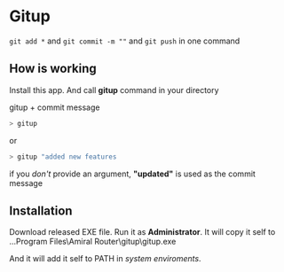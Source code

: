 # Gitup

```git add *``` and ```git commit -m ""``` and ```git push``` in one command  

## How is working
Install this app. And call **gitup** command in your directory  


gitup + commit message

```sh
> gitup
```
or
```sh
> gitup "added new features
```

if you *don't* provide an argument, **"updated"** is used as the commit message

## Installation
Download released EXE file. Run it as **Administrator**. It will copy it self to ...Program Files\Amiral Router\gitup\gitup.exe  

And it will add it self to PATH in *system enviroments*.
